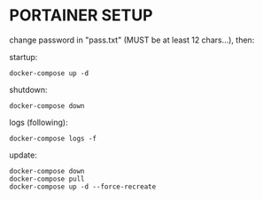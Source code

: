 # PORTAINER SETUP

change password in "pass.txt" (MUST be at least 12 chars...), then:

startup:

    docker-compose up -d

shutdown:

    docker-compose down

logs (following):

    docker-compose logs -f

update:

    docker-compose down
    docker-compose pull
    docker-compose up -d --force-recreate

